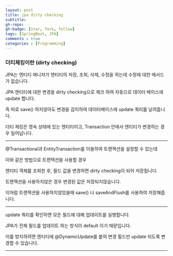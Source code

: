 ```yaml
---
layout: post
title: jpa dirty checking
subtitle: 
gh-repo: 
gh-badge: [star, fork, follow]
tags: [SpringBoot, JPA]
comments : true
categories : [Programming]
---
```


### 더티체킹이란 (dirty checking)

JPA는 엔티티 매니저가 엔티티의 저장, 조회, 삭제, 수정을 하는데 수정에 대한 메서드가 없습니다.

JPA 엔티티에 대한 변경을 dirty checking으로 체크 하여 자동으로 데이터 베이스에 update 합니다.

즉 따로 save() 하지않아도 변경을 감지하여 데이터베이스에 update 쿼리를 날려줍니다.

더티 체킹은 영속 상태에 있는 엔티티이고, Transaction 안에서 엔티티가 변경하는 경우 일어납니다.

---

@Transactional과 EntityTransaction를 이용하여 트랜잭션을 설정할 수 있는데

이와 같은 방법으로 트랜잭션을 사용할 경우 

엔티티 객체를 조회한 후, 필드 값을 변경하면 dirty checking이 되어 저장됩니다.

트랜잭션을 사용하지않은 경우 변경된 값은 저장되지않습니다.

이처럼 트랜잭션을 사용하지않았을때 save() 나 saveAndFlush를 사용하여 저장해줍니다.

---

update 쿼리를 확인하면 모든 필드에 대해 업데이트를 실행합니다.

JPA가 전체 필드를 업데이트 하는 방식이 default 이기 때문입니다.

이를 방지하려면 엔티티에 @DynamicUpdate를 붙여 변경 필드만 update 되도록 변경할 수 있습니다.

---

